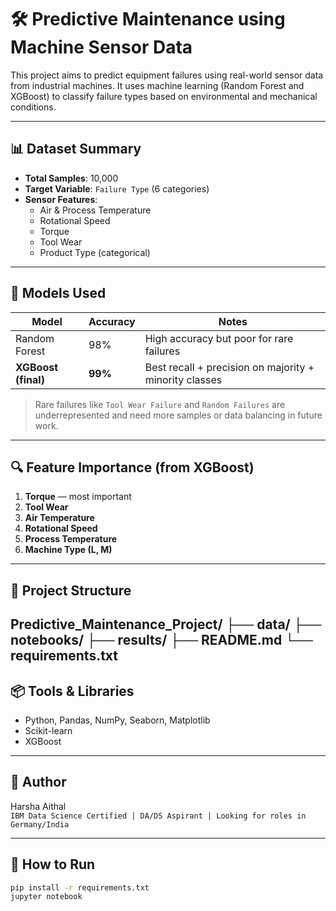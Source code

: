# 🛠️ Predictive Maintenance using Machine Sensor Data

This project aims to predict equipment failures using real-world sensor data from industrial machines. It uses machine learning (Random Forest and XGBoost) to classify failure types based on environmental and mechanical conditions.

---

## 📊 Dataset Summary

- **Total Samples**: 10,000
- **Target Variable**: `Failure Type` (6 categories)
- **Sensor Features**:
  - Air & Process Temperature
  - Rotational Speed
  - Torque
  - Tool Wear
  - Product Type (categorical)

---

## 🧪 Models Used

| Model             | Accuracy | Notes                              |
|------------------|----------|-------------------------------------|
| Random Forest     | 98%      | High accuracy but poor for rare failures |
| **XGBoost (final)** | **99%**  | Best recall + precision on majority + minority classes |

> Rare failures like `Tool Wear Failure` and `Random Failures` are underrepresented and need more samples or data balancing in future work.

---

## 🔍 Feature Importance (from XGBoost)

1. **Torque** — most important  
2. **Tool Wear**  
3. **Air Temperature**  
4. **Rotational Speed**  
5. **Process Temperature**  
6. **Machine Type (L, M)**

---

## 📁 Project Structure
Predictive_Maintenance_Project/
├── data/
├── notebooks/
├── results/
├── README.md
└── requirements.txt
---

## 📦 Tools & Libraries

- Python, Pandas, NumPy, Seaborn, Matplotlib
- Scikit-learn
- XGBoost

---

## 📌 Author

Harsha Aithal  
`IBM Data Science Certified | DA/DS Aspirant | Looking for roles in Germany/India`

---

## 📎 How to Run

```bash
pip install -r requirements.txt
jupyter notebook
